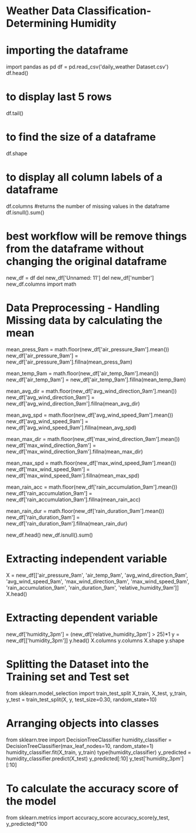 # Weather Data Classification-Determining Humidity
# importing the dataframe
import pandas as pd
df = pd.read_csv('daily_weather Dataset.csv')
df.head()
# to display last 5 rows
df.tail()
# to find the size of a dataframe
df.shape
#  to display all column labels of a dataframe
df.columns
#returns the number of missing values in the dataframe
df.isnull().sum()
# best workflow will be remove things from the dataframe without changing the original dataframe
new_df = df
del new_df['Unnamed: 11']
del new_df['number']
new_df.columns
import math
# Data Preprocessing - Handling Missing data by calculating the mean

mean_press_9am = math.floor(new_df['air_pressure_9am'].mean())
new_df['air_pressure_9am'] = new_df['air_pressure_9am'].fillna(mean_press_9am)

mean_temp_9am = math.floor(new_df['air_temp_9am'].mean())
new_df['air_temp_9am'] = new_df['air_temp_9am'].fillna(mean_temp_9am)

mean_avg_dir = math.floor(new_df['avg_wind_direction_9am'].mean())
new_df['avg_wind_direction_9am'] = new_df['avg_wind_direction_9am'].fillna(mean_avg_dir)

mean_avg_spd = math.floor(new_df['avg_wind_speed_9am'].mean())
new_df['avg_wind_speed_9am'] = new_df['avg_wind_speed_9am'].fillna(mean_avg_spd)

mean_max_dir = math.floor(new_df['max_wind_direction_9am'].mean())
new_df['max_wind_direction_9am'] = new_df['max_wind_direction_9am'].fillna(mean_max_dir)

mean_max_spd = math.floor(new_df['max_wind_speed_9am'].mean())
new_df['max_wind_speed_9am'] = new_df['max_wind_speed_9am'].fillna(mean_max_spd)

mean_rain_acc = math.floor(new_df['rain_accumulation_9am'].mean())
new_df['rain_accumulation_9am'] = new_df['rain_accumulation_9am'].fillna(mean_rain_acc)

mean_rain_dur = math.floor(new_df['rain_duration_9am'].mean())
new_df['rain_duration_9am'] = new_df['rain_duration_9am'].fillna(mean_rain_dur)

new_df.head()
new_df.isnull().sum()
# Extracting independent variable

X = new_df[['air_pressure_9am', 'air_temp_9am', 'avg_wind_direction_9am',
       'avg_wind_speed_9am', 'max_wind_direction_9am', 'max_wind_speed_9am',
       'rain_accumulation_9am', 'rain_duration_9am', 'relative_humidity_9am']]
X.head()
# Extracting dependent variable

new_df['humidity_3pm'] = (new_df['relative_humidity_3pm'] > 25)*1
y = new_df[['humidity_3pm']]
y.head()
X.columns
y.columns
X.shape
y.shape
# Splitting the Dataset into the Training set and Test set

from sklearn.model_selection import train_test_split
X_train, X_test, y_train, y_test = train_test_split(X, y, test_size=0.30, random_state=10)
# Arranging objects into classes

from sklearn.tree import DecisionTreeClassifier
humidity_classifier = DecisionTreeClassifier(max_leaf_nodes=10, random_state=1)
humidity_classifier.fit(X_train, y_train)
type(humidity_classifier)
y_predicted = humidity_classifier.predict(X_test)
y_predicted[:10]
y_test['humidity_3pm'][:10]
# To calculate the accuracy score of the model

from sklearn.metrics import accuracy_score
accuracy_score(y_test, y_predicted)*100
